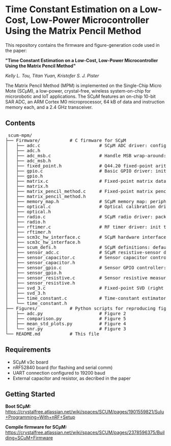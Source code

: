 # Time Constant Estimation on a Low-Cost, Low-Power Microcontroller Using the Matrix Pencil Method

This repository contains the firmware and figure-generation code used in the paper:

**"Time Constant Estimation on a Low-Cost, Low-Power Microcontroller Using the Matrix Pencil Method"**

_Kelly L. Tou, Titan Yuan, Kristofer S. J. Pister_

The Matrix Pencil Method (MPM) is implemented on the Single-Chip Micro Mote (SCμM), a low-power, crystal-free, wireless system-on-chip for microrobotic and IoT applications. The SCμM features an on-chip 10-bit SAR ADC, an ARM Cortex M0 microprocessor, 64 kB of data and instruction memory each, and a 2.4 GHz transceiver.

## Contents

<pre> scum-mpm/
├── Firmware/           # C firmware for SCμM
│   ├── adc.c                      # SCμM ADC driver: configure ASC bits, trigger conversions via interrupt, and read or average samples
│   ├── adc.h
│   ├── adc_msb.c                  # Handle MSB wrap-around: extend raw 10-bit ADC samples into a continuous monotonic value
│   ├── adc_msb.h
│   ├── fixed_point.h              # Q44.20 fixed-point arithmetic: type definitions, conversions, basic ops (add, sub, mul, div, abs, pow, sqrt)
│   ├── gpio.c                     # Basic GPIO driver: init pins low, set/clear/toggle outputs, and handle external GPIO interrupts
│   ├── gpio.h
│   ├── matrix.c                   # Fixed-point matrix data structure: init, bounds-checked get/set, add, multiply, copy, and transpose
│   ├── matrix.h
│   ├── matrix_pencil_method.c     # Fixed-point matrix pencil method: build data/SVD matrices, compute eigenvalue, and extract signal time constant
│   ├── matrix_pencil_method.h
│   ├── memory_map.h               # SCμM memory map: peripheral base addresses and register access macros
│   ├── optical.c                  # Optical calibration driver: iteratively measure analog counters via SFD ISR and tune HF, LC, 2M RC, and IF clocks
│   ├── optical.h
│   ├── radio.c                    # SCμM radio driver: packet send/receive, channel calibration (LC sweep + FIR tuning), and interrupt handling
│   ├── radio.h
│   ├── rftimer.c                  # RF timer driver: init timer, schedule compare‐match callbacks and delays, and handle compare/capture interrupts
│   ├── rftimer.h
│   ├── scm3c_hw_interface.c       # SCμM hardware interface: configure analog scan chain, clocks (HF, 2 MHz RC, IF), DACs, LDOs, CRC, GPI/GPO, and peripheral initialization routines
│   ├── scm3c_hw_interface.h
│   ├── scum_defs.h                # SCμM definitions: default initial LC code and calibration reference target
│   ├── sensor_adc.c               # SCμM resistive-sensor demo: init hardware (clocks, ADC, RF timer), perform optical calibration, and periodically measure sensor time constant
│   ├── sensor_capacitor.c         # Sensor capacitor controller: cycle through configured capacitor masks and drive corresponding GPIOs for each mask
│   ├── sensor_capacitor.h
│   ├── sensor_gpio.c              # Sensor GPIO controller: configure analog-scan-chain enables, drive pins high/low/high-Z, and generate timed excitation pulses via RF timer
│   ├── sensor_gpio.h
│   ├── sensor_resistive.c         # Sensor resistive measurement: drive excitation, schedule ADC sampling via RF timer, accumulate readings in a state machine, and estimate the decay time constant
│   ├── sensor_resistive.h
│   ├── svd_3.c                    # Fixed-point SVD (right singular vectors): store AᵀA, then compute V via gradient ascent with orthogonal projection and cross-product enforcement
│   ├── svd_3.h
│   ├── time_constant.c            # Time-constant estimator: buffer disambiguated ADC samples until decay completes, then compute exponential decay constant via matrix pencil method
│   └── time_constant.h
├── Figures/            # Python scripts for reproducing figures from the paper
│   ├── adc.py                     # Figure 2
│   ├── comparison.py              # Figure 5
│   ├── mean_std_plots.py          # Figure 4
│   └── snr.py                     # Figure 3
└── README.md           # This file </pre>

## Requirements

- SCμM v3c board
- nRF52840 board (for flashing and serial comm)
- UART connection configured to 19200 baud
- External capacitor and resistor, as decribed in the paper

## Getting Started

**Boot SCμM:** https://crystalfree.atlassian.net/wiki/spaces/SCUM/pages/1901559821/Sulu+Programming+With+nRF+Setup

**Compile firmware for SCμM:** https://crystalfree.atlassian.net/wiki/spaces/SCUM/pages/2378596375/Building+SCuM+Firmware 
